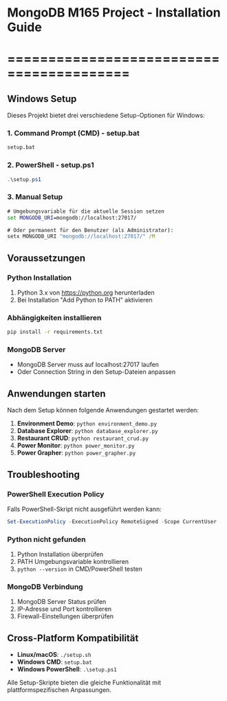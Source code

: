 # MongoDB M165 Project - Installation Guide
# =========================================

## Windows Setup

Dieses Projekt bietet drei verschiedene Setup-Optionen für Windows:

### 1. Command Prompt (CMD) - setup.bat
```cmd
setup.bat
```

### 2. PowerShell - setup.ps1
```powershell
.\setup.ps1
```

### 3. Manual Setup
```cmd
# Umgebungsvariable für die aktuelle Session setzen
set MONGODB_URI=mongodb://localhost:27017/

# Oder permanent für den Benutzer (als Administrator):
setx MONGODB_URI "mongodb://localhost:27017/" /M
```

## Voraussetzungen

### Python Installation
1. Python 3.x von https://python.org herunterladen
2. Bei Installation "Add Python to PATH" aktivieren

### Abhängigkeiten installieren
```cmd
pip install -r requirements.txt
```

### MongoDB Server
- MongoDB Server muss auf localhost:27017 laufen
- Oder Connection String in den Setup-Dateien anpassen

## Anwendungen starten

Nach dem Setup können folgende Anwendungen gestartet werden:

1. **Environment Demo**: `python environment_demo.py`
2. **Database Explorer**: `python database_explorer.py`
3. **Restaurant CRUD**: `python restaurant_crud.py`
4. **Power Monitor**: `python power_monitor.py`
5. **Power Grapher**: `python power_grapher.py`

## Troubleshooting

### PowerShell Execution Policy
Falls PowerShell-Skript nicht ausgeführt werden kann:
```powershell
Set-ExecutionPolicy -ExecutionPolicy RemoteSigned -Scope CurrentUser
```

### Python nicht gefunden
1. Python Installation überprüfen
2. PATH Umgebungsvariable kontrollieren
3. `python --version` in CMD/PowerShell testen

### MongoDB Verbindung
1. MongoDB Server Status prüfen
2. IP-Adresse und Port kontrollieren
3. Firewall-Einstellungen überprüfen

## Cross-Platform Kompatibilität

- **Linux/macOS**: `./setup.sh`
- **Windows CMD**: `setup.bat`
- **Windows PowerShell**: `.\setup.ps1`

Alle Setup-Skripte bieten die gleiche Funktionalität mit plattformspezifischen Anpassungen.
